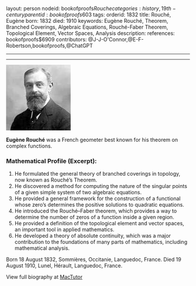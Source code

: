 layout: person
nodeid: bookofproofs$Rouche
categories: history,19th-century
parentid: bookofproofs$603
tags: 
orderid: 1832
title: Rouché, Eugène
born: 1832
died: 1910
keywords: Eugène Rouché, Theorem, Branched Coverings, Algebraic Equations, Rouché-Faber Theorem, Topological Element, Vector Spaces, Analysis
description: 
references: bookofproofs$6909
contributors: @J-J-O'Connor,@E-F-Robertson,bookofproofs,@ChatGPT

---



---

![Rouche.jpg](https://github.com/bookofproofs/bookofproofs.github.io/blob/main/_sources/_assets/images/portraits/Rouche.jpg?raw=true)

**Eugène Rouché** was a French geometer best known for his theorem on complex functions.

### Mathematical Profile (Excerpt):
1. He formulated the general theory of branched coverings in topology, now known as Rouché’s Theorem.
2. He discovered a method for computing the nature of the singular points of a given simple system of two algebraic equations.
3. He provided a general framework for the construction of a functional whose zero’s determines the positive solutions to quadratic equations.
4. He introduced the Rouché–Faber theorem, which provides a way to determine the number of zeros of a function inside a given region.
5. He provided a definition of the topological element and vector spaces, an important tool in applied mathematics.
6. He developed a theory of absolute continuity, which was a major contribution to the foundations of many parts of mathematics, including mathematical analysis.

Born 18 August 1832, Sommières, Occitanie, Languedoc, France. Died 19 August 1910, Lunel, Hérault, Languedoc, France.

View full biography at [MacTutor](https://mathshistory.st-andrews.ac.uk/Biographies/Rouche/)
